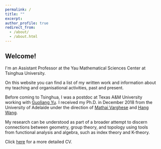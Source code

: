 ```yaml
---
permalink: /
title: ""
excerpt:
author_profile: true
redirect_from: 
  - /about/
  - /about.html
---
```


## Welcome!


I'm an Assistant Professor at the Yau Mathematical Sciences Center at Tsinghua University.

On this website you can find a list of my written work and information about my teaching and organisational activities, past and present.

Before coming to Tsinghua, I was a postdoc at Texas A&M University working with [Guoliang Yu](https://www.math.tamu.edu/~guoliangyu/). I received my Ph.D. in December 2018 from the University of Adelaide under the direction of [Mathai Varghese](http://www.maths.adelaide.edu.au/mathai.varghese/) and [Hang Wang](https://math.ecnu.edu.cn/~wanghang/intro_c.html?language=2&id=204).

My research can be understood as part of a broader attempt to discern connections between geometry, group theory, and topology using tools from functional analysis and algebra, such as index theory and K-theory.

Click [here](https://drive.google.com/file/d/1LqtzozQGQCMIsoV0Y3dlHbgq3F6zohd2/view?usp=sharing) for a more detailed CV.
